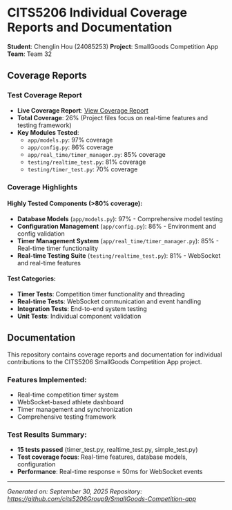 # CITS5206 Individual Coverage Reports and Documentation

**Student**: Chenglin Hou (24085253)
**Project**: SmallGoods Competition App
**Team**: Team 32

## Coverage Reports

### Test Coverage Report
- **Live Coverage Report**: [View Coverage Report](https://24085253.github.io/cits5206-individual-repo-for-report/docs/coverage/)
- **Total Coverage**: 26% (Project files focus on real-time features and testing framework)
- **Key Modules Tested**:
  - `app/models.py`: 97% coverage
  - `app/config.py`: 86% coverage
  - `app/real_time/timer_manager.py`: 85% coverage
  - `testing/realtime_test.py`: 81% coverage
  - `testing/timer_test.py`: 70% coverage

### Coverage Highlights

#### Highly Tested Components (>80% coverage):
- **Database Models** (`app/models.py`): 97% - Comprehensive model testing
- **Configuration Management** (`app/config.py`): 86% - Environment and config validation
- **Timer Management System** (`app/real_time/timer_manager.py`): 85% - Real-time timer functionality
- **Real-time Testing Suite** (`testing/realtime_test.py`): 81% - WebSocket and real-time features

#### Test Categories:
- **Timer Tests**: Competition timer functionality and threading
- **Real-time Tests**: WebSocket communication and event handling
- **Integration Tests**: End-to-end system testing
- **Unit Tests**: Individual component validation

## Documentation

This repository contains coverage reports and documentation for individual contributions to the CITS5206 SmallGoods Competition App project.

### Features Implemented:
- Real-time competition timer system
- WebSocket-based athlete dashboard
- Timer management and synchronization
- Comprehensive testing framework

### Test Results Summary:
- **15 tests passed** (timer_test.py, realtime_test.py, simple_test.py)
- **Test coverage focus**: Real-time features, database models, configuration
- **Performance**: Real-time response ≈ 50ms for WebSocket events

---
*Generated on: September 30, 2025*
*Repository: https://github.com/cits5206Group9/SmallGoods-Competition-app*